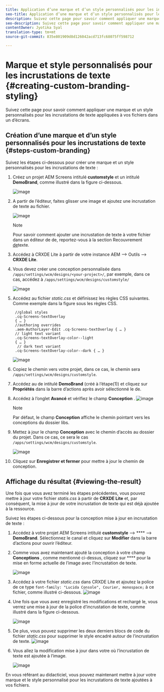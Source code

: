 ```yaml
---
title: Application d’une marque et d’un style personnalisés pour les incrustations de texte
seo-title: Application d’une marque et d’un style personnalisés pour les incrustations de texte
description: Suivez cette page pour savoir comment appliquer une marque et un style personnalisés pour les incrustations de texte.
seo-description: Suivez cette page pour savoir comment appliquer une marque et un style personnalisés pour les incrustations de texte.
contentOwner: Jyotika Syal
translation-type: tm+mt
source-git-commit: 835e801909d8d126042acd713fc68075ff598712

---
```



# Marque et style personnalisés pour les incrustations de texte {#creating-custom-branding-styling}

Suivez cette page pour savoir comment appliquer une marque et un style personnalisés pour les incrustations de texte appliquées à vos fichiers dans un d’écrans.

## Création d’une marque et d’un style personnalisés pour les incrustations de texte {#steps-custom-branding}

Suivez les étapes ci-dessous pour créer une marque et un style personnalisés pour les incrustations de texte :

1. Créez un projet AEM Screens intitulé **customstyle** et un intitulé **DemoBrand**, comme illustré dans la figure ci-dessous.

   ![image](/help/user-guide/assets/custom-brand/custom-brand1.png)

1. A partir de l’éditeur, faites glisser une image et ajoutez une incrustation de texte au fichier.

   ![image](/help/user-guide/assets/custom-brand/custom-brand2.png)

   >[!NOTE]
   >Pour savoir comment ajouter une incrustation de texte à votre fichier dans un éditeur de  de, reportez-vous à la section Recouvrement [de](/help/user-guide/text-overlay.md)texte.

1. Accédez à CRXDE Lite à partir de votre instance AEM --> Outils --> **CRXDE Lite**.

1. Vous devez créer une conception personnalisée dans `/apps/settings/wcm/designs/<your-project>/`, par exemple, dans ce cas, accédez à `/apps/settings/wcm/designs/customstyle/`

   ![image](/help/user-guide/assets/custom-brand/custom-brand3.png)

1. Accédez au fichier *static.css* et définissez les règles CSS suivantes. Comme exemple dans la figure sous les règles CSS.

   ```shell
    //global styles
    .cq-Screens-textOverlay
    { … }
    //authoring overrides
    .aem-AuthorLayer-Edit .cq-Screens-textOverlay { … }
    // light text variant
    .cq-Screens-textOverlay-color--light
    { … }
     // dark text variant
    .cq-Screens-textOverlay-color--dark { … }
   ```
   ![image](/help/user-guide/assets/custom-brand/custom-brand4.png)

1. Copiez le chemin vers votre projet, dans ce cas, le chemin sera `/apps/settings/wcm/designs/customstyle`.

1. Accédez au  de intitulé **DemoBrand** (créé à l’étape(1)) et cliquez sur **Propriétés** dans la barre d’actions après avoir sélectionné le  de.

1. Accédez à l’onglet **Avancé** et vérifiez le champ **Conception** .
   ![image](/help/user-guide/assets/custom-brand/custom-brand5.png)

   >[!NOTE]
   >Par défaut, le champ **Conception** affiche le chemin pointant vers les conceptions du dossier libs.

1. Mettez à jour le champ **Conception** avec le chemin d’accès au dossier du projet. Dans ce cas, ce sera le cas `/apps/settings/wcm/designs/customstyle`.

   ![image](/help/user-guide/assets/custom-brand/custom-brand6.png)

1. Cliquez sur **Enregistrer et fermer** pour mettre à jour le chemin de conception.


## Affichage du résultat {#viewing-the-result}

Une fois que vous avez terminé les étapes précédentes, vous pouvez mettre à jour votre fichier *statis.css* à partir de **CRXDE Lite** et, par conséquent,  la mise à jour de votre incrustation de texte qui est déjà ajoutée à la ressource.

Suivez les étapes ci-dessous pour  la conception mise à jour en incrustation de texte :

1. Accédez à votre projet AEM Screens intitulé **customstyle** —> **** —> **DemoBrand**. Sélectionnez le canal   et cliquez sur **Modifier** dans la barre d’actions pour ouvrir l’éditeur.

1. Comme vous avez maintenant ajouté la conception à votre champ **Conceptions** , comme mentionné ci-dessus, cliquez sur **** pour  la mise en forme actuelle de l’image avec l’incrustation de texte.

   ![image](/help/user-guide/assets/custom-brand/custom-brand7.png)

1. Accédez à votre fichier *static.css* dans CRXDE Lite et ajoutez la police de ce type `font-family: "Lucida Console", Courier, monospace;` à ce fichier, comme illustré ci-dessous.
   ![image](/help/user-guide/assets/custom-brand/custom-brand8.png)

1. Une fois que vous avez enregistré les modifications et rechargé le, vous verrez une mise à jour de la police d’incrustation de texte, comme illustré dans la figure ci-dessous.

   ![image](/help/user-guide/assets/custom-brand/custom-brand9.png)

1. De plus, vous pouvez supprimer les deux derniers blocs de code du fichier *static.css* pour supprimer le style encadré autour de l’incrustation de texte.
   ![image](/help/user-guide/assets/custom-brand/custom-brand10.png)

1. Vous allez  la modification mise à jour dans votre  où l’incrustation de texte est ajoutée à l’image.

   ![image](/help/user-guide/assets/custom-brand/custom-brand11.png)

En vous référant au didacticiel, vous pouvez maintenant mettre à jour votre marque et le style personnalisé pour les incrustations de texte ajoutées à vos fichiers.









